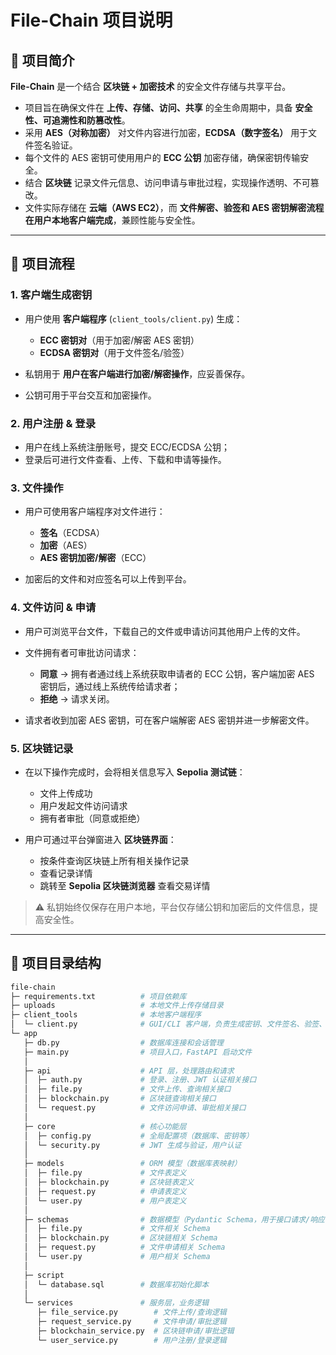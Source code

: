 # File-Chain 项目说明

## 📖 项目简介

**File-Chain** 是一个结合 **区块链 + 加密技术** 的安全文件存储与共享平台。

* 项目旨在确保文件在 **上传、存储、访问、共享** 的全生命周期中，具备 **安全性、可追溯性和防篡改性**。
* 采用 **AES（对称加密）** 对文件内容进行加密，**ECDSA（数字签名）** 用于文件签名验证。
* 每个文件的 AES 密钥可使用用户的 **ECC 公钥** 加密存储，确保密钥传输安全。
* 结合 **区块链** 记录文件元信息、访问申请与审批过程，实现操作透明、不可篡改。
* 文件实际存储在 **云端（AWS EC2）**，而 **文件解密、验签和 AES 密钥解密流程在用户本地客户端完成**，兼顾性能与安全性。

---

## 📌 项目流程

### 1. 客户端生成密钥

* 用户使用 **客户端程序** (`client_tools/client.py`) 生成：

  * **ECC 密钥对**（用于加密/解密 AES 密钥）
  * **ECDSA 密钥对**（用于文件签名/验签）
* 私钥用于 **用户在客户端进行加密/解密操作**，应妥善保存。
* 公钥可用于平台交互和加密操作。

### 2. 用户注册 & 登录

* 用户在线上系统注册账号，提交 ECC/ECDSA 公钥；
* 登录后可进行文件查看、上传、下载和申请等操作。

### 3. 文件操作

* 用户可使用客户端程序对文件进行：

  * **签名**（ECDSA）
  * **加密**（AES）
  * **AES 密钥加密/解密**（ECC）
* 加密后的文件和对应签名可以上传到平台。

### 4. 文件访问 & 申请

* 用户可浏览平台文件，下载自己的文件或申请访问其他用户上传的文件。
* 文件拥有者可审批访问请求：

  * **同意** → 拥有者通过线上系统获取申请者的 ECC 公钥，客户端加密 AES 密钥后，通过线上系统传给请求者；
  * **拒绝** → 请求关闭。
* 请求者收到加密 AES 密钥，可在客户端解密 AES 密钥并进一步解密文件。

### 5. 区块链记录

* 在以下操作完成时，会将相关信息写入 **Sepolia 测试链**：

  * 文件上传成功
  * 用户发起文件访问请求
  * 拥有者审批（同意或拒绝）
* 用户可通过平台弹窗进入 **区块链界面**：

  * 按条件查询区块链上所有相关操作记录
  * 查看记录详情
  * 跳转至 **Sepolia 区块链浏览器** 查看交易详情

> ⚠️ 私钥始终仅保存在用户本地，平台仅存储公钥和加密后的文件信息，提高安全性。

---

## 📂 项目目录结构

```bash
file-chain
├─ requirements.txt          # 项目依赖库
├─ uploads                   # 本地文件上传存储目录
├─ client_tools              # 本地客户端程序
│  └─ client.py              # GUI/CLI 客户端，负责生成密钥、文件签名、验签、AES加密解密、ECC AES加密解密
└─ app
   ├─ db.py                  # 数据库连接和会话管理
   ├─ main.py                # 项目入口，FastAPI 启动文件
   │
   ├─ api                    # API 层，处理路由和请求
   │  ├─ auth.py             # 登录、注册、JWT 认证相关接口
   │  ├─ file.py             # 文件上传、查询相关接口
   │  ├─ blockchain.py       # 区块链查询相关接口
   │  └─ request.py          # 文件访问申请、审批相关接口
   │
   ├─ core                   # 核心功能层
   │  ├─ config.py           # 全局配置项（数据库、密钥等）
   │  └─ security.py         # JWT 生成与验证，用户认证
   │
   ├─ models                 # ORM 模型（数据库表映射）
   │  ├─ file.py             # 文件表定义
   │  ├─ blockchain.py       # 区块链表定义
   │  ├─ request.py          # 申请表定义
   │  └─ user.py             # 用户表定义
   │
   ├─ schemas                # 数据模型（Pydantic Schema，用于接口请求/响应校验）
   │  ├─ file.py             # 文件相关 Schema
   │  ├─ blockchain.py       # 区块链相关 Schema
   │  ├─ request.py          # 文件申请相关 Schema
   │  └─ user.py             # 用户相关 Schema
   │
   ├─ script                 
   │  └─ database.sql        # 数据库初始化脚本
   │
   └─ services               # 服务层，业务逻辑
      ├─ file_service.py        # 文件上传/查询逻辑
      ├─ request_service.py     # 文件申请/审批逻辑
      ├─ blockchain_service.py  # 区块链申请/审批逻辑
      └─ user_service.py        # 用户注册/登录逻辑
```
